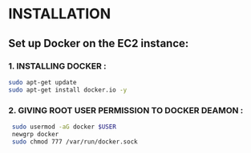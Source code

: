 # INSTALLATION


## Set up Docker on the EC2 instance:

### 1. INSTALLING DOCKER :
    
```bash 
sudo apt-get update
sudo apt-get install docker.io -y
```
### 2. GIVING ROOT USER PERMISSION TO DOCKER DEAMON :
    
```bash
 sudo usermod -aG docker $USER  
 newgrp docker
 sudo chmod 777 /var/run/docker.sock
```
